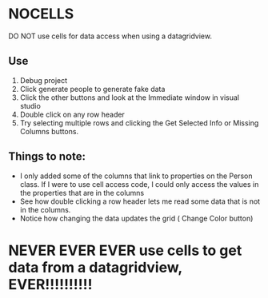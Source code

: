 # NOCELLS
DO NOT use cells for data access when using a datagridview.

## Use

1. Debug project
1. Click generate people to generate fake data
1. Click the other buttons and look at the Immediate window in visual studio
1. Double click on any row header
1. Try selecting multiple rows and clicking the Get Selected Info or Missing Columns buttons.

## Things to note:
- I only added some of the columns that link to properties on the Person class.  If I were to use cell access code, I could only access the values in the properties that are in the columns
- See how double clicking a row header lets me read some data that is not in the columns.
- Notice how changing the data updates the grid ( Change Color button)

# NEVER EVER EVER use cells to get data from a datagridview, EVER!!!!!!!!!!